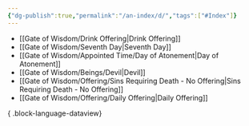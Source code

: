 ```yaml
---
{"dg-publish":true,"permalink":"/an-index/d/","tags":["#Index"]}
---
```



- [[Gate of Wisdom/Drink Offering\|Drink Offering]]
- [[Gate of Wisdom/Seventh Day\|Seventh Day]]
- [[Gate of Wisdom/Appointed Time/Day of Atonement\|Day of Atonement]]
- [[Gate of Wisdom/Beings/Devil\|Devil]]
- [[Gate of Wisdom/Offering/Sins Requiring Death - No Offering\|Sins Requiring Death - No Offering]]
- [[Gate of Wisdom/Offering/Daily Offering\|Daily Offering]]

{ .block-language-dataview}